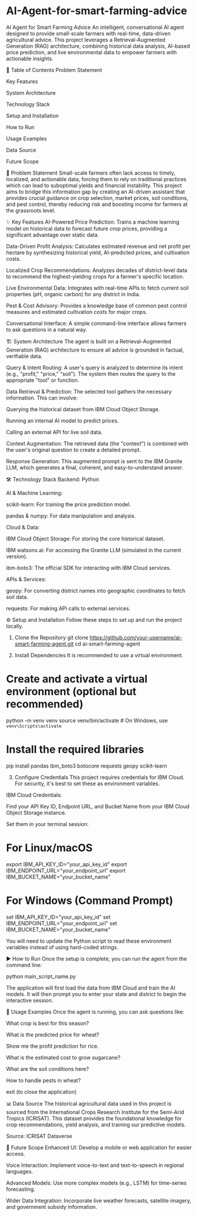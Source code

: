 # AI-Agent-for-smart-farming-advice

AI Agent for Smart Farming Advice
An intelligent, conversational AI agent designed to provide small-scale farmers with real-time, data-driven agricultural advice. This project leverages a Retrieval-Augmented Generation (RAG) architecture, combining historical data analysis, AI-based price prediction, and live environmental data to empower farmers with actionable insights.

📖 Table of Contents
Problem Statement

Key Features

System Architecture

Technology Stack

Setup and Installation

How to Run

Usage Examples

Data Source

Future Scope

🎯 Problem Statement
Small-scale farmers often lack access to timely, localized, and actionable data, forcing them to rely on traditional practices which can lead to suboptimal yields and financial instability. This project aims to bridge this information gap by creating an AI-driven assistant that provides crucial guidance on crop selection, market prices, soil conditions, and pest control, thereby reducing risk and boosting income for farmers at the grassroots level.

✨ Key Features
AI-Powered Price Prediction: Trains a machine learning model on historical data to forecast future crop prices, providing a significant advantage over static data.

Data-Driven Profit Analysis: Calculates estimated revenue and net profit per hectare by synthesizing historical yield, AI-predicted prices, and cultivation costs.

Localized Crop Recommendations: Analyzes decades of district-level data to recommend the highest-yielding crops for a farmer's specific location.

Live Environmental Data: Integrates with real-time APIs to fetch current soil properties (pH, organic carbon) for any district in India.

Pest & Cost Advisory: Provides a knowledge base of common pest control measures and estimated cultivation costs for major crops.

Conversational Interface: A simple command-line interface allows farmers to ask questions in a natural way.

🏗️ System Architecture
The agent is built on a Retrieval-Augmented Generation (RAG) architecture to ensure all advice is grounded in factual, verifiable data.

Query & Intent Routing: A user's query is analyzed to determine its intent (e.g., "profit," "price," "soil"). The system then routes the query to the appropriate "tool" or function.

Data Retrieval & Prediction: The selected tool gathers the necessary information. This can involve:

Querying the historical dataset from IBM Cloud Object Storage.

Running an internal AI model to predict prices.

Calling an external API for live soil data.

Context Augmentation: The retrieved data (the "context") is combined with the user's original question to create a detailed prompt.

Response Generation: This augmented prompt is sent to the IBM Granite LLM, which generates a final, coherent, and easy-to-understand answer.

🛠️ Technology Stack
Backend: Python

AI & Machine Learning:

scikit-learn: For training the price prediction model.

pandas & numpy: For data manipulation and analysis.

Cloud & Data:

IBM Cloud Object Storage: For storing the core historical dataset.

IBM watsonx.ai: For accessing the Granite LLM (simulated in the current version).

ibm-boto3: The official SDK for interacting with IBM Cloud services.

APIs & Services:

geopy: For converting district names into geographic coordinates to fetch soil data.

requests: For making API calls to external services.

⚙️ Setup and Installation
Follow these steps to set up and run the project locally.

1. Clone the Repository
git clone https://github.com/your-username/ai-smart-farming-agent.git
cd ai-smart-farming-agent

2. Install Dependencies
It is recommended to use a virtual environment.

# Create and activate a virtual environment (optional but recommended)
python -m venv venv
source venv/bin/activate  # On Windows, use `venv\Scripts\activate`

# Install the required libraries
pip install pandas ibm_boto3 botocore requests geopy scikit-learn

3. Configure Credentials
This project requires credentials for IBM Cloud. For security, it's best to set these as environment variables.

IBM Cloud Credentials:

Find your API Key ID, Endpoint URL, and Bucket Name from your IBM Cloud Object Storage instance.

Set them in your terminal session:

# For Linux/macOS
export IBM_API_KEY_ID="your_api_key_id"
export IBM_ENDPOINT_URL="your_endpoint_url"
export IBM_BUCKET_NAME="your_bucket_name"

# For Windows (Command Prompt)
set IBM_API_KEY_ID="your_api_key_id"
set IBM_ENDPOINT_URL="your_endpoint_url"
set IBM_BUCKET_NAME="your_bucket_name"

You will need to update the Python script to read these environment variables instead of using hard-coded strings.

▶️ How to Run
Once the setup is complete, you can run the agent from the command line:

python main_script_name.py

The application will first load the data from IBM Cloud and train the AI models. It will then prompt you to enter your state and district to begin the interactive session.

💬 Usage Examples
Once the agent is running, you can ask questions like:

What crop is best for this season?

What is the predicted price for wheat?

Show me the profit prediction for rice.

What is the estimated cost to grow sugarcane?

What are the soil conditions here?

How to handle pests in wheat?

exit (to close the application)

📊 Data Source
The historical agricultural data used in this project is sourced from the International Crops Research Institute for the Semi-Arid Tropics (ICRISAT). This dataset provides the foundational knowledge for crop recommendations, yield analysis, and training our predictive models.

Source: ICRISAT Dataverse

🚀 Future Scope
Enhanced UI: Develop a mobile or web application for easier access.

Voice Interaction: Implement voice-to-text and text-to-speech in regional languages.

Advanced Models: Use more complex models (e.g., LSTM) for time-series forecasting.

Wider Data Integration: Incorporate live weather forecasts, satellite imagery, and government subsidy information.

